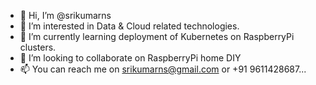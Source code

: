- 👋 Hi, I’m @srikumarns
- 👀 I’m interested in Data & Cloud related technologies.
- 🌱 I’m currently learning deployment of Kubernetes on RaspberryPi clusters.
- 💞️ I’m looking to collaborate on RaspberryPi home DIY
- 📫 You can reach me on srikumarns@gmail.com or +91 9611428687...

<!---
srikumarns/srikumarns is a ✨ special ✨ repository because its `README.md` (this file) appears on your GitHub profile.
You can click the Preview link to take a look at your changes.
--->
